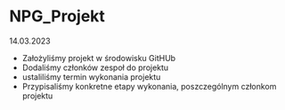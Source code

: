 # NPG_Projekt

14.03.2023

- Założyliśmy projekt w środowisku GitHUb
- Dodaliśmy członków zespoł do projektu
- ustaliliśmy termin wykonania projektu
- Przypisaliśmy konkretne etapy wykonania, poszczególnym członkom projektu
